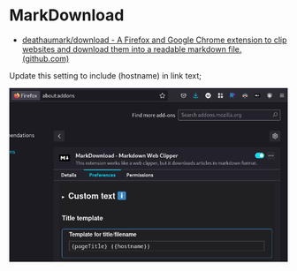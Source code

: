 # MarkDownload

- [deathaumark/download - A Firefox and Google Chrome extension to clip websites and download them into a readable markdown file. (github.com)](https://github.com/deathau/markdownload)

Update this setting to include (hostname) in link text;

![](assets/markdownload-title-template.png)